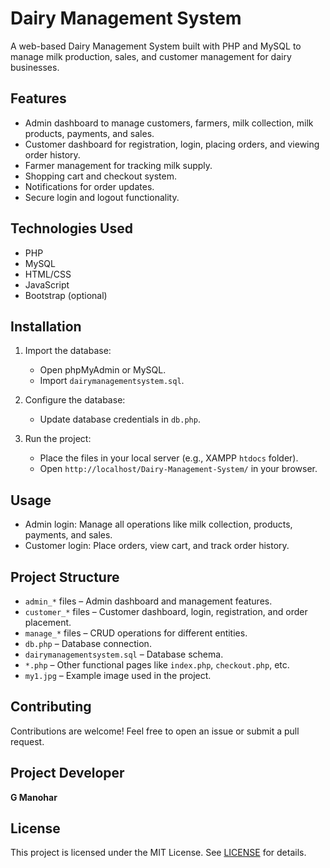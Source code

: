 # Dairy Management System

A web-based Dairy Management System built with PHP and MySQL to manage milk production, sales, and customer management for dairy businesses.

## Features

- Admin dashboard to manage customers, farmers, milk collection, milk products, payments, and sales.
- Customer dashboard for registration, login, placing orders, and viewing order history.
- Farmer management for tracking milk supply.
- Shopping cart and checkout system.
- Notifications for order updates.
- Secure login and logout functionality.

## Technologies Used

- PHP
- MySQL
- HTML/CSS
- JavaScript
- Bootstrap (optional)

## Installation

1. Import the database:
   - Open phpMyAdmin or MySQL.
   - Import `dairymanagementsystem.sql`.

2. Configure the database:
   - Update database credentials in `db.php`.

3. Run the project:
   - Place the files in your local server (e.g., XAMPP `htdocs` folder).
   - Open `http://localhost/Dairy-Management-System/` in your browser.

## Usage

- Admin login: Manage all operations like milk collection, products, payments, and sales.
- Customer login: Place orders, view cart, and track order history.

## Project Structure

- `admin_*` files – Admin dashboard and management features.
- `customer_*` files – Customer dashboard, login, registration, and order placement.
- `manage_*` files – CRUD operations for different entities.
- `db.php` – Database connection.
- `dairymanagementsystem.sql` – Database schema.
- `*.php` – Other functional pages like `index.php`, `checkout.php`, etc.
- `my1.jpg` – Example image used in the project.

## Contributing

Contributions are welcome! Feel free to open an issue or submit a pull request.

## Project Developer

**G Manohar**

## License

This project is licensed under the MIT License. See [LICENSE](LICENSE) for details.
